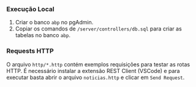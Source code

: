 
### Execução Local

1. Criar o banco `abp` no pgAdmin.
2. Copiar os comandos de `/server/controllers/db.sql` para criar as tabelas no banco `abp`. 

### Requests HTTP
O arquivo `http/*.http` contém exemplos requisições para testar as rotas HTTP.
É necessário instalar a extensão REST Client (VSCode) e para executar basta abrir o arquivo `noticias.http` e clicar em `Send Request`.